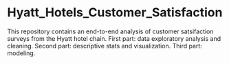 # Hyatt_Hotels_Customer_Satisfaction
This repository contains an end-to-end analysis of customer satsifaction surveys from the Hyatt hotel chain. First part: data exploratory analysis and cleaning. Second part: descriptive stats and visualization. Third part: modeling.
